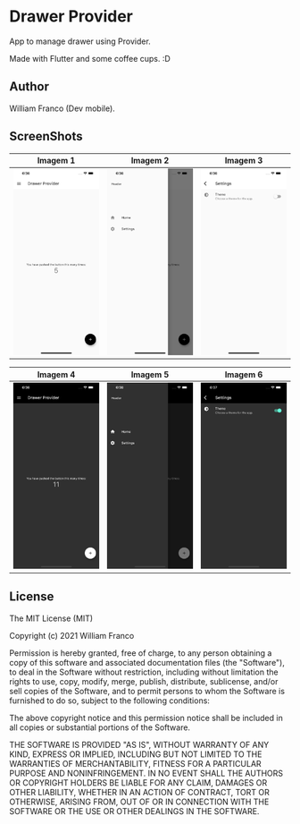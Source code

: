 # Drawer Provider

App to manage drawer using Provider.

Made with Flutter and some coffee cups. :D

## Author

William Franco (Dev mobile).

## ScreenShots

| Imagem 1 | Imagem 2 | Imagem 3 |
|----------|----------|----------|
| ![example](screenshots/screen_1.png) | ![example](screenshots/screen_2.png) | ![example](screenshots/screen_3.png) |

| Imagem 4 | Imagem 5 | Imagem 6 |
|----------|----------|----------|
| ![example](screenshots/screen_4.png) | ![example](screenshots/screen_5.png) | ![example](screenshots/screen_6.png) |

## License

The MIT License (MIT)

Copyright (c) 2021 William Franco

Permission is hereby granted, free of charge, to any person obtaining a copy of this software and associated documentation files (the "Software"), to deal in the Software without restriction, including without limitation the rights to use, copy, modify, merge, publish, distribute, sublicense, and/or sell copies of the Software, and to permit persons to whom the Software is furnished to do so, subject to the following conditions:

The above copyright notice and this permission notice shall be included in all copies or substantial portions of the Software.

THE SOFTWARE IS PROVIDED "AS IS", WITHOUT WARRANTY OF ANY KIND, EXPRESS OR IMPLIED, INCLUDING BUT NOT LIMITED TO THE WARRANTIES OF MERCHANTABILITY, FITNESS FOR A PARTICULAR PURPOSE AND NONINFRINGEMENT. IN NO EVENT SHALL THE AUTHORS OR COPYRIGHT HOLDERS BE LIABLE FOR ANY CLAIM, DAMAGES OR OTHER LIABILITY, WHETHER IN AN ACTION OF CONTRACT, TORT OR OTHERWISE, ARISING FROM, OUT OF OR IN CONNECTION WITH THE SOFTWARE OR THE USE OR OTHER DEALINGS IN THE SOFTWARE.
